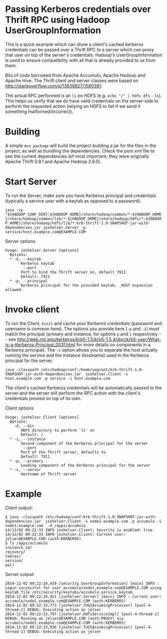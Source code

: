 # Passing Kerberos credentials over Thrift RPC using Hadoop UserGroupInformation 

This is a quick example which can show a client's cached kerberos credentials can be passed
over a Thrift RPC to a server which can proxy that user on top of the server's credentials. Hadoop's
UserGroupInformation is used to ensure compatibility with all that is already provided to us from them.

Bits of code borrowed from Apache Accumulo, Apache Hadoop and Apache Hive. The Thrift client and server classes were based on http://stackoverflow.com/a/13839827/1580381.

The actual RPC performed is an `ls` on HDFS (e.g. `echo "/" | hdfs dfs -ls`). This helps us verify that we do have valid credentials on the server-side to perform the requested action (relying on HDFS to fail if we send it something malformed/incorrect).

# Building

A simple `mvn package` will build the project building a jar for the files in the project, as well as bundling the dependencies. Check the pom.xml file to see the current dependencies (of most important, they were originally Apache Thrift 0.9.1 and Apache Hadoop 2.6.0).

# Start Server

To run the Server, make sure you have Kerberos principal and credentials (typically a service user with a keytab as opposed to a password).

`java -cp "${HADOOP_CONF_DIR}:${HADOOP_HOME}/share/hadoop/common/*:${HADOOP_HOME}/share/hadoop/common/lib/*:${HADOOP_HOME}/share/hadoop/hdfs/*:${HADOOP_HOME}/share/hadoop/hdfs/lib/*:krb-thrift-1.0-SNAPSHOT-jar-with-dependencies.jar joshelser.Server -p service/host.example.com@EXAMPLE.COM`

Server options

```
Usage: joshelser.Server [options]
  Options:
  * -k, --keytab
       Kerberos keytab
        --port
       Port to bind the Thrift server on, default 7911
       Default: 7911
  * -p, --principal
       Kerberos principal for the provided keytab, _HOST expansion allowed.
```

# Invoke client

To run the Client, `kinit` and cache your Kerberos credentials (password and username is common here). The options you provide here (`-p` and `-i`) *must* match the principal (primary and instance, for options `p` and `i` respectively -- see http://web.mit.edu/kerberos/krb5-1.5/krb5-1.5.4/doc/krb5-user/What-is-a-Kerberos-Principal_003f.html for more details on components in a Kerberos principal). The `-s` option allows you to separate the host actually running the service and the instance (hostname) used in the Kerberos principal for the server.

`java -classpath /etc/hadoop/conf:/home/vagrant/krb-thrift-1.0-SNAPSHOT-jar-with-dependencies.jar  joshelser.Client -s host.example.com -p service -i host.example.com`

The client's cached Kerberos credentials will be automatically passed to the server and the server will perform the RPC action with the client's credentials proxied on top of its own.

Client options

```
Usage: joshelser.Client [options]
  Options:
    -d, --dir
       HDFS directory to perform `ls` on
       Default: /
  * -i, --instance
       Second component of the Kerberos principal for the server
        --port
       Port of the Thrift server, defaults to
       Default: 7911
  * -p, --primary
       Leading component of the Kerberos principal for the server
  * -s, --server
       Hostname of Thrift server
```

# Example

Client output:

```
$ java -classpath /etc/hadoop/conf:krb-thrift-1.0-SNAPSHOT-jar-with-dependencies.jar  joshelser.Client -s node1.example.com -p accumulo -i node1.example.com  -d /apps/accumulo
14/12/02 09:22:33 INFO joshelser.Client: Security is enabled: true
14/12/02 09:22:33 INFO joshelser.Client: Current user: jelser@EXAMPLE.COM (auth:KERBEROS)
$ ls /apps/accumulo
instance_id/
recovery/
tables/
version/
wal/
```

Server output:

```
2014-12-02 09:22:24,419 [security.UserGroupInformation] [main] INFO : Login successful for user accumulo/node1.example.com@EXAMPLE.COM using keytab file /etc/security/keytabs/accumulo.service.keytab
2014-12-02 09:22:24,421 [joshelser.Server] [main] INFO : Current user: accumulo/node1.example.com@EXAMPLE.COM (auth:KERBEROS)
2014-12-02 09:22:33,773 [joshelser.TUGIAssumingProcessor] [pool-4-thread-1] DEBUG: Executing action as jelser
2014-12-02 09:22:33,797 [joshelser.HdfsServiceImpl] [pool-4-thread-1] DEBUG: Running as jelser@EXAMPLE.COM (auth:PROXY) via accumulo/node1.example.com@EXAMPLE.COM (auth:KERBEROS)
2014-12-02 09:22:33,936 [joshelser.TUGIAssumingProcessor] [pool-4-thread-1] DEBUG: Executing action as jelser
```
